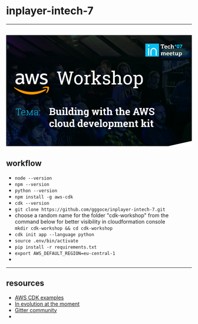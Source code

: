 # inplayer-intech-7
---
![alt text](workshop.png?raw=true "InTech")  
---
## workflow  

- ```node --version```
- ```npm --version```  
- ```python --version```  
- ```npm install -g aws-cdk```  
- ```cdk --version```  
- ```git clone https://github.com/gggoce/inplayer-intech-7.git```  
- choose a random name for the folder "cdk-workshop" from the command below for better visibility in cloudformation console     
```mkdir cdk-workshop && cd cdk-workshop```  
- ```cdk init app --language python```
- ```source .env/bin/activate```
- ```pip install -r requirements.txt```
- ```export AWS_DEFAULT_REGION=eu-central-1```
-
---
## resources  

- [AWS CDK examples](https://github.com/aws-samples/aws-cdk-examples)
- [In evolution at the moment](https://aws.amazon.com/about-aws/whats-new/2019/10/amazon-elastic-container-service-patterns-are-generally-available-in-the-aws-cloud-development-kit/)  
- [Gitter community](https://gitter.im/awslabs/aws-cdk?at=5d371541e2d1aa6688f61fc5)  
-
